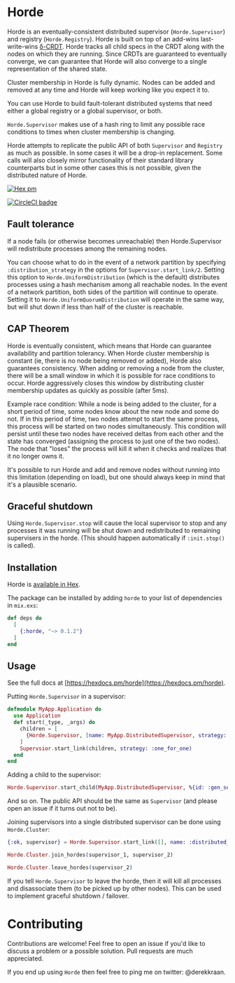 # Horde

Horde is an eventually-consistent distributed supervisor (`Horde.Supervisor`) and registry (`Horde.Registry`). Horde is built on top of an add-wins last-write-wins [δ-CRDT](github.com/derekkraan/delta_crdt_ex). Horde tracks all child specs in the CRDT along with the nodes on which they are running. Since CRDTs are guaranteed to eventually converge, we can guarantee that Horde will also converge to a single representation of the shared state.

Cluster membership in Horde is fully dynamic. Nodes can be added and removed at any time and Horde will keep working like you expect it to.

You can use Horde to build fault-tolerant distributed systems that need either a global registry or a global supervisor, or both.

`Horde.Supervisor` makes use of a hash ring to limit any possible race conditions to times when cluster membership is changing.

Horde attempts to replicate the public API of both `Supervisor` and `Registry` as much as possible. In some cases it will be a drop-in replacement. Some calls will also closely mirror functionality of their standard library counterparts but in some other cases this is not possible, given the distributed nature of Horde.

[![Hex pm](http://img.shields.io/hexpm/v/horde.svg?style=flat)](https://hex.pm/packages/horde)

[![CircleCI badge](https://circleci.com/gh/derekkraan/horde.png?circle-token=:circle-token)](https://circleci.com/gh/derekkraan/horde)

## Fault tolerance

If a node fails (or otherwise becomes unreachable) then Horde.Supervisor will redistribute processes among the remaining nodes.

You can choose what to do in the event of a network partition by specifying `:distribution_strategy` in the options for `Supervisor.start_link/2`. Setting this option to `Horde.UniformDistribution` (which is the default) distributes processes using a hash mechanism among all reachable nodes. In the event of a network partition, both sides of the partition will continue to operate. Setting it to `Horde.UniformQuorumDistribution` will operate in the same way, but will shut down if less than half of the cluster is reachable.

## CAP Theorem

Horde is eventually consistent, which means that Horde can guarantee availability and partition tolerancy. When Horde cluster membership is constant (ie, there is no node being removed or added), Horde also guarantees consistency. When adding or removing a node from the cluster, there will be a small window in which it is possible for race conditions to occur. Horde aggressively closes this window by distributing cluster membership updates as quickly as possible (after 5ms).

Example race condition: While a node is being added to the cluster, for a short period of time, some nodes know about the new node and some do not. If in this period of time, two nodes attempt to start the same process, this process will be started on two nodes simultaneously. This condition will persist until these two nodes have received deltas from each other and the state has converged (assigning the process to just one of the two nodes). The node that "loses" the process will kill it when it checks and realizes that it no longer owns it.

It's possible to run Horde and add and remove nodes without running into this limitation (depending on load), but one should always keep in mind that it's a plausible scenario.

## Graceful shutdown

Using `Horde.Supervisor.stop` will cause the local supervisor to stop and any processes it was running will be shut down and redistributed to remaining supervisers in the horde. (This should happen automatically if `:init.stop()` is called).

## Installation

Horde is [available in Hex](https://hex.pm/packages/horde).

The package can be installed by adding `horde` to your list of dependencies in `mix.exs`:

```elixir
def deps do
  [
    {:horde, "~> 0.1.2"}
  ]
end
```

## Usage

See the full docs at [https://hexdocs.pm/horde](https://hexdocs.pm/horde).

Putting `Horde.Supervisor` in a supervisor:

```elixir
defmodule MyApp.Application do
  use Application
  def start(_type, _args) do
    children = [
      {Horde.Supervisor, [name: MyApp.DistributedSupervisor, strategy: :one_for_one]}
    ]
    Supervsior.start_link(children, strategy: :one_for_one)
  end
end
```

Adding a child to the supervisor:

```elixir
Horde.Supervisor.start_child(MyApp.DistributedSupervisor, %{id: :gen_server, start: {GenServer, :start_link, []}})
```

And so on. The public API should be the same as `Supervisor` (and please open an issue if it turns out not to be).

Joining supervisors into a single distributed supervisor can be done using `Horde.Cluster`:

```elixir
{:ok, supervisor} = Horde.Supervisor.start_link([], name: :distributed_supervisor_1, strategy: :one_for_one)

Horde.Cluster.join_hordes(supervisor_1, supervisor_2)

Horde.Cluster.leave_hordes(supervisor_2)
```

If you tell `Horde.Supervisor` to leave the horde, then it will kill all processes and disassociate them (to be picked up by other nodes). This can be used to implement graceful shutdown / failover.

# Contributing

Contributions are welcome! Feel free to open an issue if you'd like to discuss a problem or a possible solution. Pull requests are much appreciated.

If you end up using `Horde` then feel free to ping me on twitter: @derekkraan.
